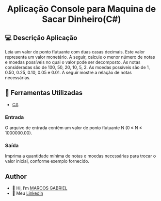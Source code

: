 ## <h1 align="center"> Aplicação Console para Maquina de Sacar Dinheiro(C#) </h1>

## 💻 Descrição Aplicação

Leia um valor de ponto flutuante com duas casas decimais. Este valor representa um valor monetário. A seguir, calcule o menor número de notas e moedas possíveis no qual o valor pode ser decomposto. As notas consideradas são de 100, 50, 20, 10, 5, 2. As moedas possíveis são de 1, 0.50, 0.25, 0.10, 0.05 e 0.01. A seguir mostre a relação de notas necessárias.

## 🔧 Ferramentas Utilizadas

- [C#](https://docs.microsoft.com/pt-br/dotnet/csharp/).

### Entrada

O arquivo de entrada contém um valor de ponto flutuante N (0 ≤ N ≤ 1000000.00).

### Saída

Imprima a quantidade mínima de notas e moedas necessárias para trocar o valor inicial, conforme exemplo fornecido.

## Author
- 👋 Hi, I’m [MARCOS GABRIEL](https://github.com/MarcGabr)
- 💼 Meu [Linkedin](https://br.linkedin.com/in/marcos-gabriel-pa13)

